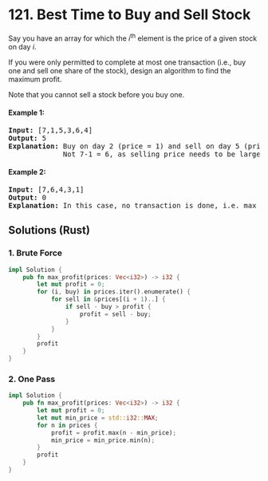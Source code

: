 # 121. Best Time to Buy and Sell Stock
Say you have an array for which the *i*<sup>th</sup> element is the price of a given stock on day *i*.

If you were only permitted to complete at most one transaction (i.e., buy one and sell one share of the stock), design an algorithm to find the maximum profit.

Note that you cannot sell a stock before you buy one.

#### Example 1:
<pre>
<strong>Input:</strong> [7,1,5,3,6,4]
<strong>Output:</strong> 5
<strong>Explanation:</strong> Buy on day 2 (price = 1) and sell on day 5 (price = 6), profit = 6-1 = 5.
             Not 7-1 = 6, as selling price needs to be larger than buying price.
</pre>

#### Example 2:
<pre>
<strong>Input:</strong> [7,6,4,3,1]
<strong>Output:</strong> 0
<strong>Explanation:</strong> In this case, no transaction is done, i.e. max profit = 0.
</pre>

## Solutions (Rust)

### 1. Brute Force
```Rust
impl Solution {
    pub fn max_profit(prices: Vec<i32>) -> i32 {
        let mut profit = 0;
        for (i, buy) in prices.iter().enumerate() {
            for sell in &prices[(i + 1)..] {
                if sell - buy > profit {
                    profit = sell - buy;
                }
            }
        }
        profit
    }
}
```

### 2. One Pass
```Rust
impl Solution {
    pub fn max_profit(prices: Vec<i32>) -> i32 {
        let mut profit = 0;
        let mut min_price = std::i32::MAX;
        for n in prices {
            profit = profit.max(n - min_price);
            min_price = min_price.min(n);
        }
        profit
    }
}
```

